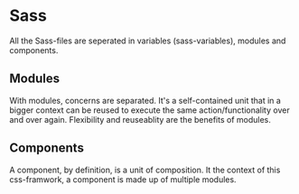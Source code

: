 # Sass

All the Sass-files are seperated in variables (sass-variables), modules and components.

## Modules
With modules, concerns are separated. It's a self-contained unit that in a bigger context can be reused to execute the same action/functionality over and over again.
Flexibility and reuseablity are the benefits of modules. 

## Components
A component, by definition, is a unit of composition. 
It the context of this css-framwork, a component is made up of multiple modules.